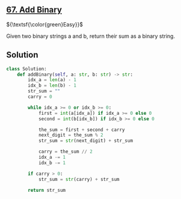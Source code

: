 ## [67. Add Binary](https://leetcode.com/problems/add-binary/)

${\textsf{\color{green}Easy}}$

Given two binary strings a and b, return their sum as a binary string.

## Solution
```python
class Solution:
    def addBinary(self, a: str, b: str) -> str:
        idx_a = len(a) - 1
        idx_b = len(b) - 1
        str_sum = ""
        carry = 0

        while idx_a >= 0 or idx_b >= 0:
            first = int(a[idx_a]) if idx_a >= 0 else 0
            second = int(b[idx_b]) if idx_b >= 0 else 0

            the_sum = first + second + carry
            next_digit = the_sum % 2
            str_sum = str(next_digit) + str_sum

            carry = the_sum // 2
            idx_a -= 1
            idx_b -= 1

        if carry > 0:
            str_sum = str(carry) + str_sum

        return str_sum
```
